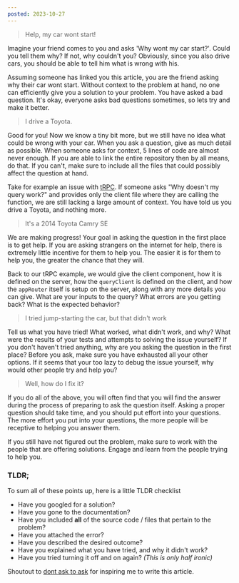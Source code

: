 ```yaml
---
posted: 2023-10-27
---
```


> Help, my car wont start!

Imagine your friend comes to you and asks 'Why wont my car start?'. Could you tell them why?
If not, why couldn't you? Obviously, since you also drive cars, you should be able to tell
him what is wrong with his.

Assuming someone has linked you this article, you are the friend asking why their car wont
start. Without context to the problem at hand, no one can efficiently give you a solution
to your problem. You have asked a bad question. It's okay, everyone asks bad questions sometimes,
so lets try and make it better.

> I drive a Toyota.

Good for you! Now we know a tiny bit more, but we still have no idea what could be wrong with your car.
When you ask a question, give as much detail as possible. When someone asks for context, 5 lines of code
are almost never enough. If you are able to link the entire repository then by all means, do that.
If you can't, make sure to include all the files that could possibly affect the question at hand.

Take for example an issue with [tRPC](https://trpc.io). If someone asks "Why doesn't my query work?" and provides
only the client file where they are calling the function, we are still lacking a large amount of context. You
have told us you drive a Toyota, and nothing more.

> It's a 2014 Toyota Camry SE

We are making progress! Your goal in asking the question in the first place is to get help. If you are asking
strangers on the internet for help, there is extremely little incentive for them to help you. The easier it is
for them to help you, the greater the chance that they will.

Back to our tRPC example, we would give the client component, how it is defined on the server, how the `queryClient`
is defined on the client, and how the `appRouter` itself is setup on the server, along with any more details you
can give. What are your inputs to the query? What errors are you getting back? What is the expected behavior?

> I tried jump-starting the car, but that didn't work

Tell us what you have tried! What worked, what didn't work, and why? What were the results of your tests and
attempts to solving the issue yourself? If you don't haven't tried anything, why are you asking the question in the
first place? Before you ask, make sure you have exhausted all your other options. If it seems that your too lazy to debug
the issue yourself, why would other people try and help you?

> Well, how do I fix it?

If you do all of the above, you will often find that you will find the answer during the process of preparing to ask the
question itself. Asking a proper question should take time, and you should put effort into your questions.
The more effort you put into your questions, the more people will be receptive to helping you answer them.

If you still have not figured out the problem, make sure to work with the people that are offering solutions.
Engage and learn from the people trying to help you.

### TLDR;

To sum all of these points up, here is a little TLDR checklist

- Have you googled for a solution?
- Have you gone to the documentation?
- Have you included **all** of the source code / files that pertain to the problem?
- Have you attached the error?
- Have you described the desired outcome?
- Have you explained what you have tried, and why it didn't work?
- Have you tried turning it off and on again? _(This is only half ironic)_

Shoutout to [dont ask to ask](https://dontasktoask.com) for inspiring me to write this article.

